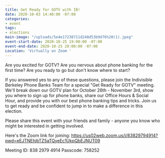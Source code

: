 ```yaml
---
title: Get Ready for GOTV with IB!
date: 2020-10-03 14:40:00 -07:00
categories:
- event
tags:
- elections
main-image: "/uploads/5e4e17238711d248d53b9d76%20(1).jpeg"
event-start-date: 2020-10-25 19:00:00 -07:00
event-end-date: 2020-10-25 20:00:00 -07:00
Location: 'Virtually on Zoom '
---
```


Are you excited for GOTV? Are you nervous about phone banking for the first time? Are you ready to go but don't know where to start?  

If you answered yes to any of these questions, please join the Indivisible Berkeley Phone Banks Team for a special "Get Ready for GOTV" meeting. We'll break down our GOTV plan for October 26th - November 3rd, show you where to sign up for phone banks, share our Office Hours & Social Hour, and provide you with our best phone banking tips and tricks. Join us to get ready and be confident to jump in to make a difference in this election. 

Please share this event with your friends and family - anyone you know who might be interested in getting involved. 

Here's the Zoom link for joining: https://us02web.zoom.us/j/83829794914?pwd=eEJTNEhjbTZ5aTQyeEc1UkpQbEJNUT09

Meeting ID: 838 2979 4914
Passcode: 758252